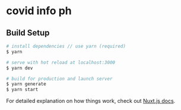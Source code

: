 # covid info ph

## Build Setup

```bash
# install dependencies // use yarn (required)
$ yarn

# serve with hot reload at localhost:3000
$ yarn dev

# build for production and launch server
$ yarn generate
$ yarn start

```

For detailed explanation on how things work, check out [Nuxt.js docs](https://nuxtjs.org).
